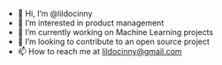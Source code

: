 - 👋 Hi, I’m @lildocinny
- 👀 I’m interested in product management
- 🌱 I’m currently working on Machine Learning projects
- 💞️ I’m looking to contribute to an open source project  
- 📫 How to reach me at lildocinny@gmail.com

<!---
lildocinny/lildocinny is a ✨ special ✨ repository because its `README.md` (this file) appears on your GitHub profile.
You can click the Preview link to take a look at your changes.
--->
